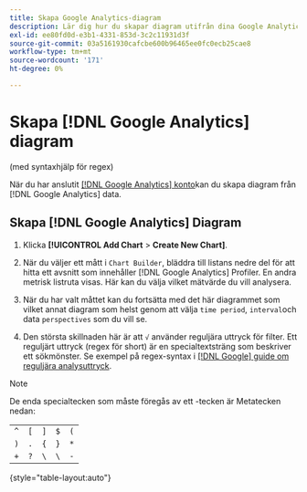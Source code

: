 ```yaml
---
title: Skapa Google Analytics-diagram
description: Lär dig hur du skapar diagram utifrån dina Google Analytics-data.
exl-id: ee80fd0d-e3b1-4331-853d-3c2c11931d3f
source-git-commit: 03a5161930cafcbe600b96465ee0fc0ecb25cae8
workflow-type: tm+mt
source-wordcount: '171'
ht-degree: 0%

---
```


# Skapa [!DNL Google Analytics] diagram

(med syntaxhjälp för regex)

När du har anslutit [[!DNL Google Analytics] konto](../../data-analyst/importing-data/integrations/google-analytics.md)kan du skapa diagram från [!DNL Google Analytics] data.

## Skapa [!DNL Google Analytics] Diagram

1. Klicka **[!UICONTROL Add Chart** > **Create New Chart]**.

1. När du väljer ett mått i `Chart Builder`, bläddra till listans nedre del för att hitta ett avsnitt som innehåller [!DNL Google Analytics] Profiler. En andra metrisk listruta visas. Här kan du välja vilket mätvärde du vill analysera.

1. När du har valt måttet kan du fortsätta med det här diagrammet som vilket annat diagram som helst genom att välja `time period`, `interval`och data `perspectives` som du vill se.

1. Den största skillnaden här är att `√` använder reguljära uttryck för filter. Ett reguljärt uttryck (regex för short) är en specialtextsträng som beskriver ett sökmönster. Se exempel på regex-syntax i [[!DNL Google] guide om reguljära analysuttryck](https://support.google.com/analytics/answer/1034324?hl=en).

>[!NOTE]
>
>De enda specialtecken som måste föregås av ett \-tecken är Metatecken nedan:

|  |  |  |  |  |
|-----|-----|-----|-----|-----|
| `^` | `[` | `]` | `$` | `(` |
| `)` | `.` | `{` | `}` | `*` |
| `+` | `?` | `\` | `\` | `-` |

{style=&quot;table-layout:auto&quot;}
